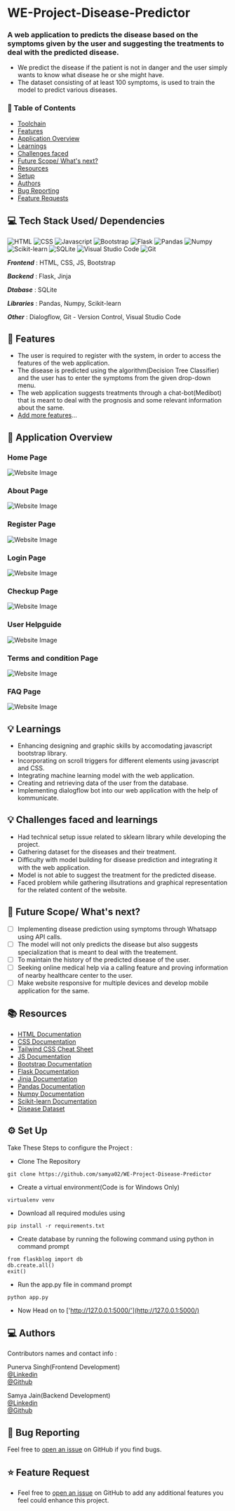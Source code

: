 # WE-Project-Disease-Predictor
### A web application to predicts the disease based on the symptoms given by the user and suggesting the treatments to deal with the predicted disease.
* We predict the disease if the patient is not in danger and the user simply wants to know what disease he or she might have.
* The dataset consisting of at least 100 symptoms, is used to train the model to predict various diseases.

### 📌 Table of Contents
* [Toolchain](#toolchain)
* [Features](#features)
* [Application Overview](#overview)
* [Learnings](#learning)
* [Challenges faced](#challenges)
* [Future Scope/ What's next?](#scope)
* [Resources](#resources)
* [Setup](#setup)
* [Authors](#authors)
* [Bug Reporting](#bug)
* [Feature Requests](#feature-request)


<a id="tech-stack"></a>
## 💻 Tech Stack Used/ Dependencies

<img alt="HTML" src="https://img.shields.io/badge/html5-%23E34F26.svg?style=for-the-badge&logo=html5&logoColor=white"/>
<img alt="CSS" src="https://img.shields.io/badge/css3-%231572B6.svg?style=for-the-badge&logo=css3&logoColor=white"/>
<img alt="Javascript" src="https://img.shields.io/badge/javascript-%23323330.svg?style=for-the-badge&logo=javascript&logoColor=%23F7DF1E"/>
<img alt="Bootstrap" src="https://img.shields.io/badge/bootstrap-%23563D7C.svg?style=for-the-badge&logo=bootstrap&logoColor=white"/>
<img alt="Flask" src="https://img.shields.io/badge/flask-%23000.svg?style=for-the-badge&logo=flask&logoColor=white"/>
<img alt="Pandas" src="https://img.shields.io/badge/pandas-%23150458.svg?style=for-the-badge&logo=pandas&logoColor=white" />
<img alt="Numpy" src="https://img.shields.io/badge/numpy-%23013243.svg?style=for-the-badge&logo=numpy&logoColor=white" />
<img alt="Scikit-learn" src="https://img.shields.io/badge/scikit--learn-%23F7931E.svg?style=for-the-badge&logo=scikit-learn&logoColor=white" />
<img alt="SQLite" src="https://img.shields.io/badge/sqlite-%2307405e.svg?style=for-the-badge&logo=sqlite&logoColor=white" />
<img alt="Visual Studio Code" src="https://img.shields.io/badge/VisualStudioCode-0078d7.svg?style=for-the-badge&logo=visual-studio-code&logoColor=white"/>
<img alt="Git" src="https://img.shields.io/badge/git-%23F05033.svg?style=for-the-badge&logo=git&logoColor=white"/>

***Frontend*** : HTML, CSS, JS, Bootstrap

***Backend*** : Flask, Jinja

***Dtabase*** : SQLite

***Libraries*** : Pandas, Numpy, Scikit-learn

***Other*** : Dialogflow, Git - Version Control, Visual Studio Code


<a id="features"></a>
## 🚀 Features
- The user is required to register with the system, in order to access the features of the web application.
- The disease is predicted using the algorithm(Decision Tree Classifier) and the user has to enter the symptoms from the given drop-down menu.
- The web application suggests treatments through a chat-bot(Medibot) that is meant to deal with the prognosis and some relevant information about the same.
- [Add more features](#feature-request)...

<a id="overview"></a>
## 📖 Application Overview
### Home Page
![Website Image](app/static/img/home.png?raw=true "Title")
### About Page 
![Website Image](app/static/img/about.png?raw=true "Title")
### Register Page 
![Website Image](app/static/img/register.png?raw=true "Title")
### Login Page
![Website Image](app/static/img/login.png?raw=true "Title")
### Checkup Page 
![Website Image](app/static/img/checkup.png?raw=true "Title")
### User Helpguide
![Website Image](app/static/img/helpguide.png?raw=true "Title")
### Terms and condition Page 
![Website Image](app/static/img/terms.png?raw=true "Title")
### FAQ Page 
![Website Image](app/static/img/faq.png?raw=true "Title")

<a id="learning"></a>
## 💡 Learnings
- Enhancing designing and graphic skills by accomodating javascript bootstrap library.
- Incorporating on scroll triggers for different elements using javascript and CSS.
- Integrating machine learning model with the web application.
- Creating and retrieving data of the user from the database.
- Implementing dialogflow bot into our web application with the help of kommunicate.

<a id="challenges"></a>
## 💡 Challenges faced and learnings
- Had technical setup issue related to sklearn library while developing the project.
- Gathering dataset for the diseases and their treatment.
- Diﬀiculty with model building for disease prediction and integrating it with the web application.
- Model is not able to suggest the treatment for the predicted disease.
- Faced problem while gathering illsutrations and graphical representation for the related content of the website.

<a id="scope"></a>
## 🚧 Future Scope/ What's next?

- [ ] Implementing disease prediction using symptoms through Whatsapp using API calls.
- [ ] The model will not only predicts the disease but also suggests specialization that is meant to deal with the treatement.
- [ ] To maintain the history of the predicted disease of the user.
- [ ] Seeking online medical help via a calling feature and proving information of nearby healthcare center to the user.
- [ ] Make website responsive for multiple devices and develop mobile application for the same.

<a id="resources"></a>
## 📚 Resources

- [HTML Documentation](https://developer.mozilla.org/en-US/docs/Web/HTML)
- [CSS Documentation](https://developer.mozilla.org/en-US/docs/Web/CSS)
- [Tailwind CSS Cheat Sheet](https://nerdcave.com/tailwind-cheat-sheet)
- [JS Documentation](https://developer.mozilla.org/en-US/docs/Web/JavaScript)
- [Bootstrap Documentation](https://getbootstrap.com/docs/4.1/getting-started/introduction/)
- [Flask Documentation](https://flask.palletsprojects.com/en/2.0.x/)
- [Jinja Documentation](https://jinja.palletsprojects.com/en/3.0.x/)
- [Pandas Documentation](https://pandas.pydata.org/docs/)
- [Numpy Documentation](https://numpy.org/doc/)
- [Scikit-learn Documentation](https://scikit-learn.org/stable/)
- [Disease Dataset]()


<a id="setup"></a>
## ⚙️ Set Up

Take These Steps to configure the Project :

* Clone The Repository
```
git clone https://github.com/samya02/WE-Project-Disease-Predictor
```

* Create a virtual environment(Code is for Windows Only)
```
virtualenv venv 
```

* Download all required modules using
```
pip install -r requirements.txt
```

* Create database by running the following command using python in command prompt
```
from flaskblog import db
db.create.all()
exit()
```

*  Run the app.py file in command prompt 
```
python app.py
```
* Now Head on to ['http://127.0.0.1:5000/'](http://127.0.0.1:5000/)


<a id="authors"></a>
## 💻 Authors

Contributors names and contact info :

Punerva Singh(Frontend Development)<br> 
[@Linkedin](https://www.linkedin.com/in/punerva-singh-958305204)
<br>
[@Github](https://github.com/punervasingh)
<br>

Samya Jain(Backend Development)<br>
[@Linkedin](https://www.linkedin.com/in/samya-jain-a68443204)
<br>
[@Github](https://github.com/samya02)
<br>



<a id="bug"></a>
## 🐛 Bug Reporting
Feel free to [open an issue](https://github.com/samya02/WE-Project-Disease-Predictor/issues) on GitHub if you find bugs.

<a id="feature-request"></a>
## ⭐ Feature Request
- Feel free to [open an issue](https://github.com/samya02/WE-Project-Disease-Predictor/issues) on GitHub to add any additional features you feel could enhance this project.  

